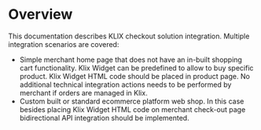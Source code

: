 # Overview

This documentation describes KLIX checkout solution integration. Multiple integration scenarios are covered:

* Simple merchant home page that does not have an in-built shopping cart functionality. Klix Widget can be predefined to allow to buy specific product. Klix Widget HTML code should be placed in product page. No additional technical integration actions needs to be performed by merchant if orders are managed in Klix. 
* Custom built or standard ecommerce platform web shop. In this case besides placing Klix Widget HTML code on merchant check-out page bidirectional API integration should be implemented.
